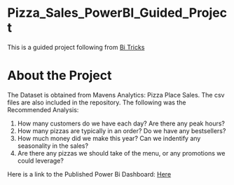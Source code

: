 # Pizza_Sales_PowerBI_Guided_Project
This is a guided project following from [Bi Tricks](https://www.youtube.com/watch?v=SbbkNdpn8Jw&t=2s&ab_channel=BITricks)

# About the Project
The Dataset is obtained from Mavens Analytics: Pizza Place Sales. The csv files are also included in the repository.
The following was the Recommended Analysis:
1. How many customers do we have each day? Are there any peak hours?
2. How many pizzas are typically in an order? Do we have any bestsellers?
3. How much money did we make this year? Can we indentify any seasonality in the sales?
4. Are there any pizzas we should take of the menu, or any promotions we could leverage?
   
Here is a link to the Published Power Bi Dashboard: [Here](https://app.powerbi.com/view?r=eyJrIjoiOTFlYzZmNGEtZTdlYy00Zjk5LTg5ZTItM2Y5ODA1YjkxZDQxIiwidCI6IjljNWE5Y2Q2LTczYmItNGE4NC04YzI0LThjZDM5MGQ2MGM3MyJ9)
